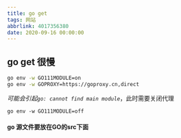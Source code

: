 ```yaml
---
title: go get
tags: 网站
abbrlink: 4017356380
date: 2020-09-16 00:00:00
---
```



## go get 很慢

```BASH
go env -w GO111MODULE=on
go env -w GOPROXY=https://goproxy.cn,direct
```
*可能会引起`go: cannot find main module`*，此时需要关闭代理
```
go env -w GO111MODULE=off
```

#### go 源文件要放在GO的src下面